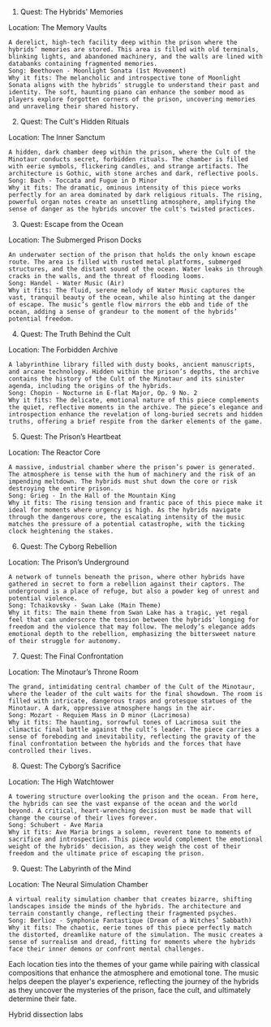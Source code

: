 
1. Quest: The Hybrids' Memories

Location: The Memory Vaults

    A derelict, high-tech facility deep within the prison where the hybrids’ memories are stored. This area is filled with old terminals, blinking lights, and abandoned machinery, and the walls are lined with databanks containing fragmented memories.
    Song: Beethoven - Moonlight Sonata (1st Movement)
    Why it fits: The melancholic and introspective tone of Moonlight Sonata aligns with the hybrids’ struggle to understand their past and identity. The soft, haunting piano can enhance the somber mood as players explore forgotten corners of the prison, uncovering memories and unraveling their shared history.

2. Quest: The Cult's Hidden Rituals

Location: The Inner Sanctum

    A hidden, dark chamber deep within the prison, where the Cult of the Minotaur conducts secret, forbidden rituals. The chamber is filled with eerie symbols, flickering candles, and strange artifacts. The architecture is Gothic, with stone arches and dark, reflective pools.
    Song: Bach - Toccata and Fugue in D Minor
    Why it fits: The dramatic, ominous intensity of this piece works perfectly for an area dominated by dark religious rituals. The rising, powerful organ notes create an unsettling atmosphere, amplifying the sense of danger as the hybrids uncover the cult's twisted practices.

3. Quest: Escape from the Ocean

Location: The Submerged Prison Docks

    An underwater section of the prison that holds the only known escape route. The area is filled with rusted metal platforms, submerged structures, and the distant sound of the ocean. Water leaks in through cracks in the walls, and the threat of flooding looms.
    Song: Handel - Water Music (Air)
    Why it fits: The fluid, serene melody of Water Music captures the vast, tranquil beauty of the ocean, while also hinting at the danger of escape. The music’s gentle flow mirrors the ebb and tide of the ocean, adding a sense of grandeur to the moment of the hybrids’ potential freedom.

4. Quest: The Truth Behind the Cult

Location: The Forbidden Archive

    A labyrinthine library filled with dusty books, ancient manuscripts, and arcane technology. Hidden within the prison’s depths, the archive contains the history of the Cult of the Minotaur and its sinister agenda, including the origins of the hybrids.
    Song: Chopin - Nocturne in E-flat Major, Op. 9 No. 2
    Why it fits: The delicate, emotional nature of this piece complements the quiet, reflective moments in the archive. The piece’s elegance and introspection enhance the revelation of long-buried secrets and hidden truths, offering a brief respite from the darker elements of the game.

5. Quest: The Prison’s Heartbeat

Location: The Reactor Core

    A massive, industrial chamber where the prison’s power is generated. The atmosphere is tense with the hum of machinery and the risk of an impending meltdown. The hybrids must shut down the core or risk destroying the entire prison.
    Song: Grieg - In the Hall of the Mountain King
    Why it fits: The rising tension and frantic pace of this piece make it ideal for moments where urgency is high. As the hybrids navigate through the dangerous core, the escalating intensity of the music matches the pressure of a potential catastrophe, with the ticking clock heightening the stakes.

6. Quest: The Cyborg Rebellion

Location: The Prison’s Underground

    A network of tunnels beneath the prison, where other hybrids have gathered in secret to form a rebellion against their captors. The underground is a place of refuge, but also a powder keg of unrest and potential violence.
    Song: Tchaikovsky - Swan Lake (Main Theme)
    Why it fits: The main theme from Swan Lake has a tragic, yet regal feel that can underscore the tension between the hybrids' longing for freedom and the violence that may follow. The melody’s elegance adds emotional depth to the rebellion, emphasizing the bittersweet nature of their struggle for autonomy.

7. Quest: The Final Confrontation

Location: The Minotaur’s Throne Room

    The grand, intimidating central chamber of the Cult of the Minotaur, where the leader of the cult waits for the final showdown. The room is filled with intricate, dangerous traps and grotesque statues of the Minotaur. A dark, oppressive atmosphere hangs in the air.
    Song: Mozart - Requiem Mass in D minor (Lacrimosa)
    Why it fits: The haunting, sorrowful tones of Lacrimosa suit the climactic final battle against the cult’s leader. The piece carries a sense of foreboding and inevitability, reflecting the gravity of the final confrontation between the hybrids and the forces that have controlled their lives.

8. Quest: The Cyborg’s Sacrifice

Location: The High Watchtower

    A towering structure overlooking the prison and the ocean. From here, the hybrids can see the vast expanse of the ocean and the world beyond. A critical, heart-wrenching decision must be made that will change the course of their lives forever.
    Song: Schubert - Ave Maria
    Why it fits: Ave Maria brings a solemn, reverent tone to moments of sacrifice and introspection. This piece would complement the emotional weight of the hybrids' decision, as they weigh the cost of their freedom and the ultimate price of escaping the prison.

9. Quest: The Labyrinth of the Mind

Location: The Neural Simulation Chamber

    A virtual reality simulation chamber that creates bizarre, shifting landscapes inside the minds of the hybrids. The architecture and terrain constantly change, reflecting their fragmented psyches.
    Song: Berlioz - Symphonie Fantastique (Dream of a Witches’ Sabbath)
    Why it fits: The chaotic, eerie tones of this piece perfectly match the distorted, dreamlike nature of the simulation. The music creates a sense of surrealism and dread, fitting for moments where the hybrids face their inner demons or confront mental challenges.

Each location ties into the themes of your game while pairing with classical compositions that enhance the atmosphere and emotional tone. The music helps deepen the player's experience, reflecting the journey of the hybrids as they uncover the mysteries of the prison, face the cult, and ultimately determine their fate.




Hybrid dissection labs


